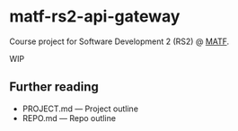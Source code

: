 # matf-rs2-api-gateway

Course project for Software Development 2 (RS2) @ [MATF](http://www.matf.bg.ac.rs).

WIP

## Further reading
- PROJECT.md — Project outline
- REPO.md — Repo outline
